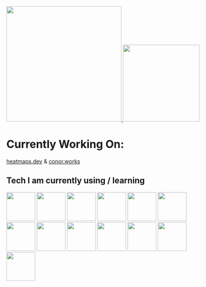 <div>
<a href="https://github.com/anuraghazra/github-readme-stats">
  <img height=300  src="https://github-readme-stats.vercel.app/api?username=ConorMcD5612&theme=radical&include_all_commits=true&hide=stars&show_icons=true" />
</a>
<a href="https://github.com/anuraghazra/convoychat">
  <img height=200  src="https://github-readme-stats.vercel.app/api/top-langs/?username=ConorMcD5612&size_weight=0.5&count_weight=0.5&exclude_repo=giftApp,ml-final&theme=radical&card_width=200" />
</a>
</div>
<h1>Currently Working On:</h1>
<a href="https://heatmaps.dev">heatmaps.dev</a> & <a href="https://conor.works">conor.works</a> 

## Tech I am currently using / learning 
<div>
<img src="https://raw.githubusercontent.com/marwin1991/profile-technology-icons/refs/heads/main/icons/typescript.png" height=75 width=75>
<img src="https://raw.githubusercontent.com/marwin1991/profile-technology-icons/refs/heads/main/icons/next_js.png" height=75 width=75>
<img src="https://raw.githubusercontent.com/marwin1991/profile-technology-icons/refs/heads/main/icons/react.png" height=75 width=75>
<img src="https://raw.githubusercontent.com/marwin1991/profile-technology-icons/refs/heads/main/icons/html.png" height=75 width=75>
<img src="https://raw.githubusercontent.com/marwin1991/profile-technology-icons/refs/heads/main/icons/css.png" height=75 width=75>
<img src="https://raw.githubusercontent.com/marwin1991/profile-technology-icons/refs/heads/main/icons/tailwind_css.png" height=75 width=75>
<img src="https://raw.githubusercontent.com/marwin1991/profile-technology-icons/refs/heads/main/icons/postgresql.png" height=75 width=75>
<img src="https://raw.githubusercontent.com/marwin1991/profile-technology-icons/refs/heads/main/icons/docker.png" height=75 width=75>
<img src="https://raw.githubusercontent.com/marwin1991/profile-technology-icons/refs/heads/main/icons/jest.png" height=75 width=75>
<img src="https://raw.githubusercontent.com/marwin1991/profile-technology-icons/refs/heads/main/icons/express.png" height=75 width=75>
<img src="https://raw.githubusercontent.com/marwin1991/profile-technology-icons/refs/heads/main/icons/node_js.png" height=75 width=75>
<img src="https://raw.githubusercontent.com/marwin1991/profile-technology-icons/refs/heads/main/icons/python.png" height=75 width=75>
<img src="https://raw.githubusercontent.com/marwin1991/profile-technology-icons/refs/heads/main/icons/pytest.png" height=75 width=75>
</div>